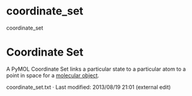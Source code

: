 # coordinate_set

coordinate_set

# Coordinate Set

A PyMOL Coordinate Set links a particular state to a particular atom to a point in space for a [molecular object](/dokuwiki/doku.php?id=concept:object:molecule "concept:object:molecule"). 

coordinate_set.txt · Last modified: 2013/08/19 21:01 (external edit)
